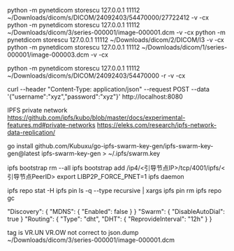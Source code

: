 python -m pynetdicom storescu 127.0.0.1 11112 ~/Downloads/dicom/s/DICOM/24092403/54470000/27722412 -v -cx
python -m pynetdicom storescu 127.0.0.1 11112 ~/Downloads/dicom/3/series-000001/image-000001.dcm   -v -cx
python -m pynetdicom storescu 127.0.0.1 11112 ~/Downloads/dicom/2/DICOM/I3   -v -cx
python -m pynetdicom storescu 127.0.0.1 11112 ~/Downloads/dicom/1/series-000001/image-000003.dcm  -v -cx

python -m pynetdicom storescu 127.0.0.1 11112 ~/Downloads/dicom/s/DICOM/24092403/54470000 -r -v -cx

curl --header "Content-Type: application/json" --request POST --data '{"username":"xyz","password":"xyz"}' http://localhost:8080


IPFS private network
https://github.com/ipfs/kubo/blob/master/docs/experimental-features.md#private-networks
https://eleks.com/research/ipfs-network-data-replication/

go install github.com/Kubuxu/go-ipfs-swarm-key-gen/ipfs-swarm-key-gen@latest
ipfs-swarm-key-gen > ~/.ipfs/swarm.key

ipfs bootstrap rm --all
ipfs bootstrap add /ip4/<引导节点IP>/tcp/4001/ipfs/<引导节点PeerID>
export LIBP2P_FORCE_PNET=1
ipfs daemon

ipfs repo stat -H
ipfs pin ls -q --type recursive | xargs ipfs pin rm
ipfs repo gc 


"Discovery": {
  "MDNS": {
    "Enabled": false
  }
}
"Swarm": {
  "DisableAutoDial": true
}
"Routing": {
  "Type": "dht",
  "DHT": {
    "ReprovideInterval": "12h"
  }
}


tag is VR.UN VR.OW  not correct to json.dump  
~/Downloads/dicom/3/series-000001/image-000001.dcm
